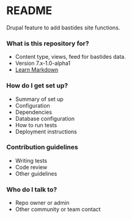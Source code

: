 # README #

Drupal feature to add bastides site functions.

### What is this repository for? ###

* Content type, views, feed for bastides data.
* Version 7.x-1.0-alpha1
* [Learn Markdown](https://bitbucket.org/tutorials/markdowndemo)

### How do I get set up? ###

* Summary of set up
* Configuration
* Dependencies
* Database configuration
* How to run tests
* Deployment instructions

### Contribution guidelines ###

* Writing tests
* Code review
* Other guidelines

### Who do I talk to? ###

* Repo owner or admin
* Other community or team contact